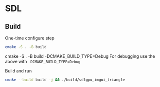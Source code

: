 # SDL

## Build

One-time configure step

```bash
cmake -S . -B build
```
cmake -S . -B build -DCMAKE_BUILD_TYPE=Debug
For debugging use the above with ``-DCMAKE_BUILD_TYPE=Debug``

Build and run

```bash
cmake --build build -j && ./build/sdlgpu_imgui_triangle
```
